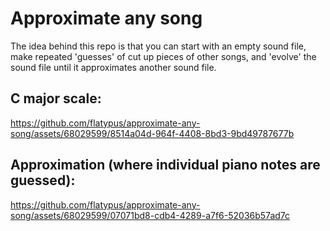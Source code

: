 # Approximate any song

The idea behind this repo is that you can start with an empty sound file, make repeated 'guesses' of cut up pieces of other songs, and 'evolve' the sound file until it approximates another sound file.

## C major scale:
https://github.com/flatypus/approximate-any-song/assets/68029599/8514a04d-964f-4408-8bd3-9bd49787677b

## Approximation (where individual piano notes are guessed):
https://github.com/flatypus/approximate-any-song/assets/68029599/07071bd8-cdb4-4289-a7f6-52036b57ad7c
